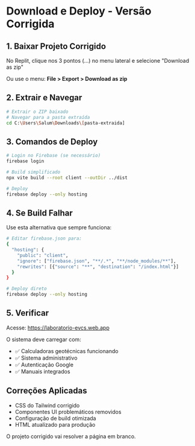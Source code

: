 # Download e Deploy - Versão Corrigida

## 1. Baixar Projeto Corrigido

No Replit, clique nos 3 pontos (...) no menu lateral e selecione "Download as zip"

Ou use o menu: **File > Export > Download as zip**

## 2. Extrair e Navegar

```bash
# Extrair o ZIP baixado
# Navegar para a pasta extraída
cd C:\Users\Salum\Downloads\[pasta-extraida]
```

## 3. Comandos de Deploy

```bash
# Login no Firebase (se necessário)
firebase login

# Build simplificado
npx vite build --root client --outDir ../dist

# Deploy
firebase deploy --only hosting
```

## 4. Se Build Falhar

Use esta alternativa que sempre funciona:

```bash
# Editar firebase.json para:
{
  "hosting": {
    "public": "client",
    "ignore": ["firebase.json", "**/.*", "**/node_modules/**"],
    "rewrites": [{"source": "**", "destination": "/index.html"}]
  }
}

# Deploy direto
firebase deploy --only hosting
```

## 5. Verificar

Acesse: https://laboratorio-evcs.web.app

O sistema deve carregar com:
- ✅ Calculadoras geotécnicas funcionando
- ✅ Sistema administrativo
- ✅ Autenticação Google
- ✅ Manuais integrados

## Correções Aplicadas

- CSS do Tailwind corrigido
- Componentes UI problemáticos removidos
- Configuração de build otimizada
- HTML atualizado para produção

O projeto corrigido vai resolver a página em branco.
